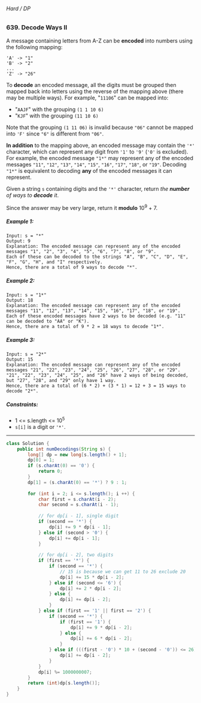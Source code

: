 ###### Hard / DP

### 639. Decode Ways II

A message containing letters from A-Z can be **encoded** into numbers using the following mapping:
```
'A' -> "1"
'B' -> "2"
...
'Z' -> "26"
```

To **decode** an encoded message, all the digits must be grouped then mapped back into letters using the reverse of the mapping above (there may be multiple ways). For example, "`11106`" can be mapped into:

- "`AAJF`" with the grouping `(1 1 10 6)`
- "`KJF`" with the grouping `(11 10 6)`

Note that the grouping `(1 11 06)` is invalid because `"06"` cannot be mapped into `'F'` since `"6"` is different from `"06"`.

**In addition** to the mapping above, an encoded message may contain the `'*'` character, which can represent any digit from `'1'` to `'9'` (`'0'` is excluded). For example, the encoded message `"1*"` may represent any of the encoded messages `"11"`, `"12"`, `"13"`, `"14"`, `"15"`, `"16"`, `"17"`, `"18"`, or `"19"`. Decoding `"1*"` is equivalent to decoding **any** of the encoded messages it can represent.

Given a string `s` containing digits and the `'*'` character, return _the **number** of ways to **decode** it_.

Since the answer may be very large, return it **modulo** 10<sup>9</sup> + 7.

 

##### Example 1:
```
Input: s = "*"
Output: 9
Explanation: The encoded message can represent any of the encoded messages "1", "2", "3", "4", "5", "6", "7", "8", or "9".
Each of these can be decoded to the strings "A", "B", "C", "D", "E", "F", "G", "H", and "I" respectively.
Hence, there are a total of 9 ways to decode "*".
```
##### Example 2:
```
Input: s = "1*"
Output: 18
Explanation: The encoded message can represent any of the encoded messages "11", "12", "13", "14", "15", "16", "17", "18", or "19".
Each of these encoded messages have 2 ways to be decoded (e.g. "11" can be decoded to "AA" or "K").
Hence, there are a total of 9 * 2 = 18 ways to decode "1*".
```
##### Example 3:
```
Input: s = "2*"
Output: 15
Explanation: The encoded message can represent any of the encoded messages "21", "22", "23", "24", "25", "26", "27", "28", or "29".
"21", "22", "23", "24", "25", and "26" have 2 ways of being decoded, but "27", "28", and "29" only have 1 way.
Hence, there are a total of (6 * 2) + (3 * 1) = 12 + 3 = 15 ways to decode "2*".
``` 

##### Constraints:

- 1 <= s.length <= 10<sup>5</sup>
- `s[i]` is a digit or `'*'`.

***

```java
class Solution {
    public int numDecodings(String s) {
        long[] dp = new long[s.length() + 1];
        dp[0] = 1;
        if (s.charAt(0) == '0') {
            return 0;
        }
        dp[1] = (s.charAt(0) == '*') ? 9 : 1;
        
        for (int i = 2; i <= s.length(); i ++) {
            char first = s.charAt(i - 2);
            char second = s.charAt(i - 1);
            
            // for dp[i - 1], single digit
            if (second == '*') {
                dp[i] += 9 * dp[i - 1];
            } else if (second > '0') {
                dp[i] += dp[i - 1];
            }
            
            // for dp[i - 2], two digits
            if (first == '*') {
                if (second == '*') {
                    // 15 is because we can get 11 to 26 exclude 20
                    dp[i] += 15 * dp[i - 2];
                } else if (second <= '6') {
                    dp[i] += 2 * dp[i - 2];
                } else {
                    dp[i] += dp[i - 2];
                }
            } else if (first == '1' || first == '2') {
                if (second == '*') {
                    if (first == '1') {
                        dp[i] += 9 * dp[i - 2];
                    } else {
                        dp[i] += 6 * dp[i - 2];
                    }
                } else if (((first - '0') * 10 + (second - '0')) <= 26) {
                    dp[i] += dp[i - 2];
                }
            }
            dp[i] %= 1000000007;
        }
        return (int)dp[s.length()];
    }
}
```
